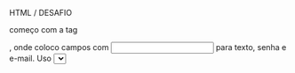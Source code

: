 HTML / DESAFIO 
 
começo com a tag <form>, onde coloco campos com <input> para texto, senha e e-mail. Uso <select> para menus suspensos,
<input type="checkbox"> para caixas de seleção e <input type="radio"> para opções exclusivas. Se preciso de um campo maior, uso <textarea>. As tags <label> 
ajudam a descrever os campos, e atributos como required tornam os campos obrigatórios. Também aprendo a usar action e method para controlar como os dados são enviados.
Para melhorar a organização, uso <fieldset> e <legend>.




